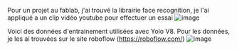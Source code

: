 Pour un projet  au fablab, j'ai trouvé la librairie face recognition, je l'ai appliqué a un clip vidéo youtube  pour effectuer un essai
![image](https://github.com/CedricChauvet/Computer_Vision/assets/16280142/eb37eda8-2b7c-4316-b84a-d6d0fc8ca20a)


Voici des données d'entrainement utilisées avec Yolo V8. Pour les données, je les ai trouvées  sur le site roboflow  (https://roboflow.com/)
![image](https://github.com/CedricChauvet/Computer_Vision/assets/16280142/6d93bb72-f356-44c1-abd1-00cc8260b4fd)


